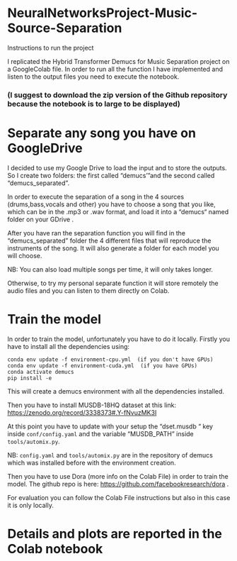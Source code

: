 # NeuralNetworksProject-Music-Source-Separation

Instructions to run the project

I replicated the Hybrid Transformer Demucs for Music Separation project on a GoogleColab file.
In order to run all the function I have implemented and listen to the output files you need to execute the notebook.
### (I suggest to download the zip version of the Github repository because the notebook is to large to be displayed)

# Separate any song you have on GoogleDrive

I decided to use my Google Drive to load the input and to store the outputs. 
So I create two folders: the first called “demucs’”and the second called “demucs_separated”. 

In order to execute the separation of a song in the 4 sources (drums,bass,vocals and other) you have to choose a song that you like, which can be in the .mp3 or .wav format, and load it into a “demucs“ named folder on your GDrive .

After you have ran the separation function you will find in the “demucs_separated” folder the 4 different files that will reproduce the instruments of the song. It will also generate a folder for each model you will choose.

NB: You can also load multiple songs per time, it will only takes longer.

Otherwise, to try my personal separate function it will store remotely the audio files and you can listen to them directly on Colab.

# Train the model

In order to train the model, unfortunately you have to do it locally. 
Firstly you have to install all the dependencies using:

```
conda env update -f environment-cpu.yml  (if you don't have GPUs)
conda env update -f environment-cuda.yml  (if you have GPUs)
conda activate demucs
pip install -e 
```


This will create a demucs environment with all the dependencies installed.

Then you have to install MUSDB-18HQ dataset at this link: https://zenodo.org/record/3338373#.Y-fNvuzMK3I

At this point you have to update with your setup the “dset.musdb “ key inside ```conf/config.yaml``` and the variable “MUSDB_PATH” inside ```tools/automix.py```. 

NB: ```config.yaml``` and ```tools/automix.py``` are in the repository of demucs which was installed before with the environment creation.

Then you have to use Dora (more info on the Colab File) in order to train the model.
The github repo is here: https://github.com/facebookresearch/dora .

For evaluation you can follow the Colab File instructions but also in this case it is only locally.


# Details and plots are reported in the Colab notebook

